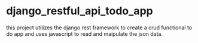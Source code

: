 # django_restful_api_todo_app

this project utilizes the django rest framework to create a crud functional to do app
and uses javascript to read and maipulate the json data.
